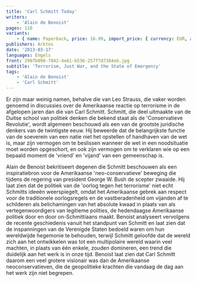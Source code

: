 ```yaml
---
title: 'Carl Schmitt Today'
writers:
    - 'Alain de Benoist'
pages: 110
variants:
    - { name: Paperback, price: 16.99, import_price: { currency: EUR, amount: 10.56 }, isbn: 978-1-907166-39-6, size: { height: 216, width: 140, depth: 66 }, supplier: 'Ex Libris' }
publishers: Arktos
date: '2013-03-17'
languages: Engels
front: 2907b098-7842-4e61-b536-257f7d7364eb.jpg
subtitle: 'Terrorism, Just War, and the State of Emergency'
tags:
    - 'Alain de Benoist'
    - 'Carl Schmitt'
---
```


Er zijn maar weinig namen, behalve die van Leo Strauss, die vaker worden genoemd in discussies over de Amerikaanse reactie op terrorisme in de afgelopen jaren dan die van Carl Schmitt. Schmitt, die deel uitmaakte van de Duitse school van politiek denken die bekend staat als de 'Conservatieve Revolutie', wordt algemeen beschouwd als een van de grootste juridische denkers van de twintigste eeuw. Hij beweerde dat de belangrijkste functie van de soeverein van een natie niet het opstellen of handhaven van de wet is, maar zijn vermogen om te beslissen wanneer de wet in een noodsituatie moet worden opgeschort, en ook zijn vermogen om te verklaren wie op een bepaald moment de 'vriend' en 'vijand' van een gemeenschap is.

Alain de Benoist bekritiseert degenen die Schmitt beschouwen als een inspiratiebron voor de Amerikaanse 'neo-conservatieve' beweging die tijdens de regering van president George W. Bush de scepter zwaaide. Hij laat zien dat de politiek van de 'oorlog tegen het terrorisme' niet echt Schmitts ideeën weerspiegelt, omdat het Amerikaanse gebrek aan respect voor de traditionele oorlogsregels en de vastberadenheid om vijanden af te schilderen als belichamingen van het absolute kwaad in plaats van als vertegenwoordigers van legitieme polities, de hedendaagse Amerikaanse politiek door en door on-Schmittiaans maakt. Benoist analyseert vervolgens de recente geschiedenis vanuit het standpunt van Schmitt en laat zien dat de inspanningen van de Verenigde Staten bedoeld waren om hun wereldwijde hegemonie te behouden, terwijl Schmitt geloofde dat de wereld zich aan het ontwikkelen was tot een multipolaire wereld waarin veel machten, in plaats van één enkele, zouden domineren, een trend die duidelijk aan het werk is in onze tijd. Benoist laat zien dat Carl Schmitt daarom een veel grotere visionair was dan de Amerikaanse neoconservatieven, die de geopolitieke krachten die vandaag de dag aan het werk zijn niet begrepen.
